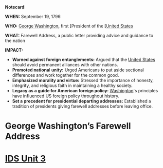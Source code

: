 **Notecard**

**WHEN:** September 19, 1796

**WHO:** [George Washington](./../george-washington/), first [President of the [[United States](./../president-of-the-[[united-states/)

**WHAT:** Farewell Address, a public letter providing advice and guidance to the nation

**IMPACT:**

* **Warned against foreign entanglements:** Argued that the [United States](./../united-states/) should avoid permanent alliances with other nations.
* **Promoted national unity:** Urged Americans to put aside sectional differences and work together for the common good.
* **Emphasized morality and virtue:** Stressed the importance of honesty, integrity, and religious faith in maintaining a healthy society.
* **Legacy as a guide for American foreign policy:** [Washington](./../washington/)'s principles have influenced US foreign policy throughout history.
* **Set a precedent for presidential departing addresses:** Established a tradition of presidents giving farewell addresses before leaving office.
# George Washington’s Farewell Address 
# [IDS Unit 3](./../ids-unit-3/)